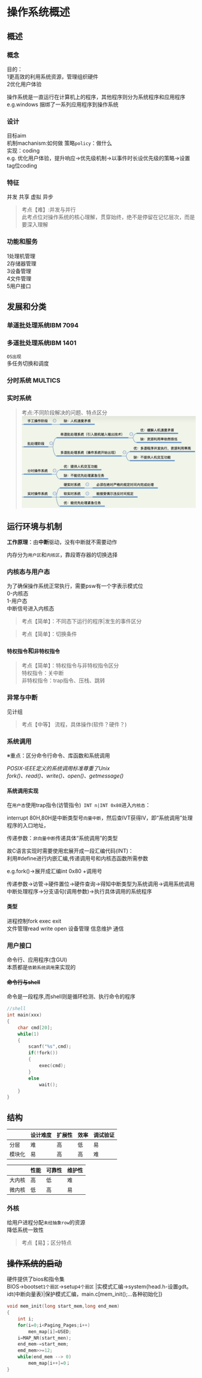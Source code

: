 # 操作系统概述
## 概述
### 概念
目的：  
1更高效的利用系统资源，管理组织硬件  
2优化用户体验  

操作系统是一直运行在计算机上的程序，其他程序则分为系统程序和应用程序  
e.g.windows 捆绑了一系列应用程序到操作系统
### 设计
目标aim  
机制machanism:如何做
策略`policy`：做什么  
实现：coding  
e.g. 优化用户体验，提升响应→优先级机制→以事件时长设优先级的策略→设置tag位coding
### 特征
并发 共享 虚拟 异步
>考点【难】:并发与并行   
此考点位对操作系统的核心理解，贯穿始终，绝不是停留在记忆层次，而是要深入理解
### 功能和服务
1处理机管理   
2存储器管理   
3设备管理   
4文件管理  
5用户接口  
## 发展和分类
### 单道批处理系统IBM 7094
### 多道批处理系统IBM 1401
`OS出现`  
多任务切换和调度
### 分时系统 MULTICS
### 实时系统

>考点:不同阶段解决的问题、特点区分
![Alt text](images/OS_ep1_image.png)
## 运行环境与机制
**工作原理**：由**中断**驱动，没有中断就不需要动作  

内存分为`用户区`和`内核区`，靠段寄存器的切换选择

### 内核态与用户态
为了确保操作系统正常执行，需要psw有一个字表示模式位   
0-内核态  
1-用户态  
中断信号进入内核态

>考点【简单】：不同态下运行的程序|发生的事件区分

>考点【简单】：切换条件
### `特权指令`和`非特权指令`   

>考点【简单】：特权指令与非特权指令区分  
特权指令：关中断  
非特权指令：trap指令、压栈、跳转

### 异常与中断
见计组
>考点【中等】 流程，具体操作(软件？硬件？)
### 系统调用
※重点：区分命令行命令、库函数和系统调用

*POSIX-IEEE定义的系统调用标准尊重了Unix  
fork()、read()、write()、open()、getmessage()*  
#### 系统调用实现

在`用户态`使用trap指令(访管指令)` INT n|INT 0x80`进入`内核态`：  

interrupt 80H,80H是中断类型号`向量中断`，然后查IVT获得IV，即“系统调用”处理程序的入口地址，

传递参数：`非向量中断`传递具体“系统调用”的类型

故C语言实现时需要使用宏展开成一段汇编代码(INT)：  
利用#define进行内嵌汇编,传递调用号和内核态函数所需参数

e.g.fork()→展开成汇编int 0x80 +调用号

传递参数→访管→硬件置位→硬件查询→得知中断类型为系统调用→调用系统调用中断处理程序→分支语句(调用参数)→执行具体调用的系统程序
#### 类型
进程控制fork exec exit  
文件管理read write open
设备管理
信息维护
通信

### 用户接口
命令行、应用程序(含GUI)  
本质都是`依赖系统调用`来实现的
#### ~~命令行与shell~~
命令是一段程序,而shell则是循环检测、执行命令的程序
```c
//shell
int main(xxx)
{
    char cmd[20];
    while(1)
    {
        scanf("%s",cmd);
        if(!fork())
        {
            exec(cmd);
        }
        else
            wait();
    }
}
```
## 结构

|  | 设计难度 | 扩展性 | 效率 |调试验证|
|---|---|---|---|---|
| 分层 | 难 | 高 | 低 |易|
| 模块化 | 易 | 高 | 高 |难|

|  | 性能 | 可靠性 | 维护性 |
|---|---|---|---|
| 大内核 | 高 | 低 | 难 |
| 微内核 | 低 | 高 | 易 |
### 外核
给用户进程分配`未经抽象row`的资源  
降低系统一致性
>考点【易】；区分特点
## ~~操作系统的启动~~
硬件提供了bios和指令集  
BIOS→bootset`1个扇区`→setup`4个扇区` |实模式汇编→system{head.h-设置gdt。idt(中断向量表)|保护模式汇编，main.c[mem_init();...各种初始化]} 
```c
void mem_init(long start_mem,long end_mem)
{
    int i;
    for(i=0;i<Paging_Pages;i++)
        men_map[i]=USED;
    i=MAP_NR(start_men);
    end_mem-=start_mem;
    emd_mem>>=12;
    while(end_mem --> 0)
        mem_map[i++]=0；
}

```
